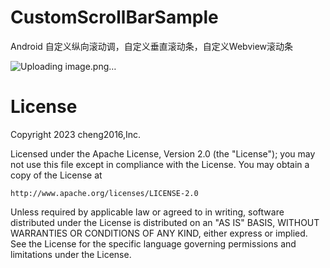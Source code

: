 # CustomScrollBarSample
Android 自定义纵向滚动调，自定义垂直滚动条，自定义Webview滚动条

![Uploading image.png…]()


# License

Copyright 2023 cheng2016,Inc.

Licensed under the Apache License, Version 2.0 (the "License");
you may not use this file except in compliance with the License.
You may obtain a copy of the License at

    http://www.apache.org/licenses/LICENSE-2.0

Unless required by applicable law or agreed to in writing, software
distributed under the License is distributed on an "AS IS" BASIS,
WITHOUT WARRANTIES OR CONDITIONS OF ANY KIND, either express or implied.
See the License for the specific language governing permissions and
limitations under the License.
